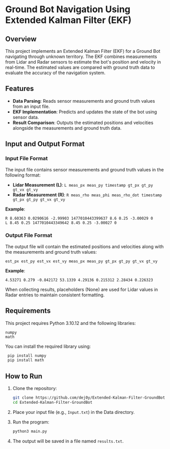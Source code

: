 # Ground Bot Navigation Using Extended Kalman Filter (EKF)

## Overview
This project implements an Extended Kalman Filter (EKF) for a Ground Bot navigating through unknown territory. The EKF combines measurements from Lidar and Radar sensors to estimate the bot's position and velocity in real-time. The estimated values are compared with ground truth data to evaluate the accuracy of the navigation system.

## Features
- **Data Parsing**: Reads sensor measurements and ground truth values from an input file.
- **EKF Implementation**: Predicts and updates the state of the bot using sensor data.
- **Result Comparison**: Outputs the estimated positions and velocities alongside the measurements and ground truth data.

## Input and Output Format
### Input File Format
The input file contains sensor measurements and ground truth values in the following format:
- **Lidar Measurement (L)**: `L meas_px meas_py timestamp gt_px gt_py gt_vx gt_vy`
- **Radar Measurement (R)**: `R meas_rho meas_phi meas_rho_dot timestamp gt_px gt_py gt_vx gt_vy`

**Example**:
```
R 8.60363 0.0290616 -2.99903 1477010443399637 8.6 0.25 -3.00029 0
L 8.45 0.25 1477010443349642 8.45 0.25 -3.00027 0
```

### Output File Format
The output file will contain the estimated positions and velocities along with the measurements and ground truth values:
```
est_px est_py est_vx est_vy meas_px meas_py gt_px gt_py gt_vx gt_vy
```

**Example**:
```
4.53271 0.279 -0.842172 53.1339 4.29136 0.215312 2.28434 0.226323
```
When collecting results, placeholders (None) are used for Lidar values in Radar entries to maintain consistent formatting.

## Requirements

This project requires Python 3.10.12 and the following libraries:

    numpy
    math

You can install the required library using:

   ```bash
    pip install numpy
    pip install math
   ```

## How to Run
1. Clone the repository:
   ```bash
   git clone https://github.com/dej0y/Extended-Kalman-Filter-GroundBot
   cd Extended-Kalman-Filter-GroundBot
   ```

2. Place your input file (e.g., `Input.txt`) in the Data directory.

3. Run the program:
   ```bash
   python3 main.py
   ```

4. The output will be saved in a file named `results.txt`.
